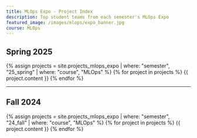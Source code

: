 ```yaml
---
title: MLOps Expo - Project Index
description: Top student teams from each semester's MLOps Expo
featured_image: /images/mlops/expo_banner.jpg
course: MLOps
---
```


## Spring 2025

{% assign projects = site.projects_mlops_expo | where: "semester", "25_spring" | where: "course", "MLOps" %}
{% for project in projects %}
{{ project.content }}
{% endfor %}

---

## Fall 2024

{% assign projects = site.projects_mlops_expo | where: "semester", "24_fall" | where: "course", "MLOps" %}
{% for project in projects %}
{{ project.content }}
{% endfor %}
